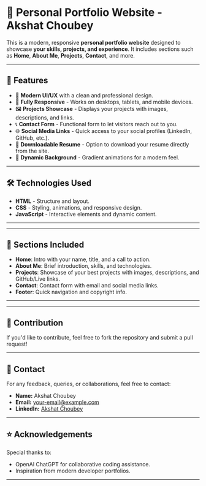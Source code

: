 # 🚀 Personal Portfolio Website - Akshat Choubey

This is a modern, responsive **personal portfolio website** designed to showcase **your skills, projects, and experience**. It includes sections such as **Home**, **About Me**, **Projects**, **Contact**, and more.

---

## 🌟 Features

- 🎨 **Modern UI/UX** with a clean and professional design.
- 📱 **Fully Responsive** - Works on desktops, tablets, and mobile devices.
- 🖼️ **Projects Showcase** - Displays your projects with images, descriptions, and links.
- 📞 **Contact Form** - Functional form to let visitors reach out to you.
- 🌐 **Social Media Links** - Quick access to your social profiles (LinkedIn, GitHub, etc.).
- 💼 **Downloadable Resume** - Option to download your resume directly from the site.
- 🎥 **Dynamic Background** - Gradient animations for a modern feel.

---

## 🛠️ Technologies Used

- **HTML** - Structure and layout.
- **CSS** - Styling, animations, and responsive design.
- **JavaScript** - Interactive elements and dynamic content.

---


---

## 🎯 Sections Included

- **Home**: Intro with your name, title, and a call to action.
- **About Me**: Brief introduction, skills, and technologies.
- **Projects**: Showcase of your best projects with images, descriptions, and GitHub/Live links.
- **Contact**: Contact form with email and social media links.
- **Footer**: Quick navigation and copyright info.

---


---


## 🤝 Contribution

If you'd like to contribute, feel free to fork the repository and submit a pull request!

---

## 📧 Contact

For any feedback, queries, or collaborations, feel free to contact:

- **Name:** Akshat Choubey
- **Email:** your-email@example.com
- **LinkedIn:** [Akshat Choubey](https://linkedin.com/in/yourprofile)

---

## ⭐ Acknowledgements

Special thanks to:
- OpenAI ChatGPT for collaborative coding assistance.
- Inspiration from modern developer portfolios.

---


